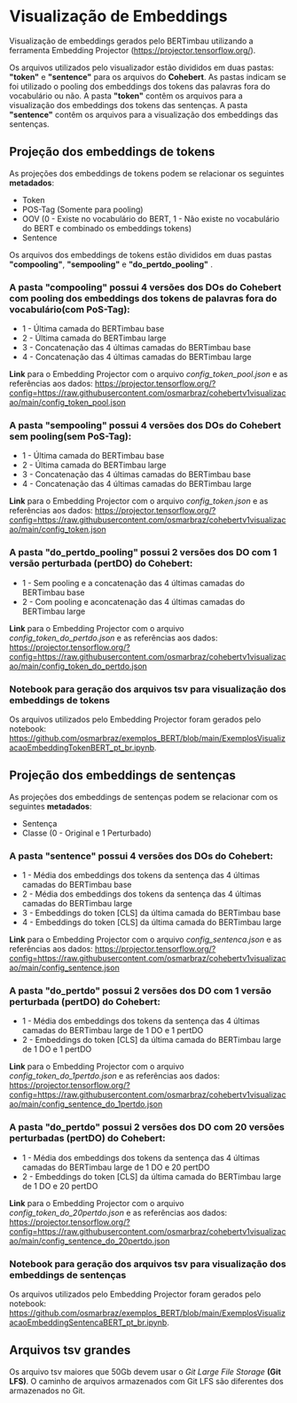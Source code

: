 # Visualização de Embeddings

Visualização de embeddings gerados pelo BERTimbau utilizando a ferramenta Embedding Projector (https://projector.tensorflow.org/).

Os arquivos utilizados pelo visualizador estão divididos em duas pastas: **"token"** e **"sentence"** para os arquivos do **Cohebert**. As pastas indicam se foi utilizado o pooling dos embeddings dos tokens das palavras fora do vocabulário ou não. 
A pasta **"token"** contêm os arquivos para a visualização dos embeddings dos tokens das sentenças.
A pasta **"sentence"** contêm os arquivos para a visualização dos embeddings das sentenças.

## Projeção dos embeddings de tokens

As projeções dos embeddings de tokens podem se relacionar os seguintes **metadados**:
- Token
- POS-Tag (Somente para pooling)
- OOV (0 - Existe no vocabulário do BERT, 1 - Não existe no vocabulário do BERT e combinado os embeddings tokens)
- Sentence

Os arquivos dos embeddings de tokens estão divididos em duas pastas **"compooling"**, **"sempooling"** e **"do_pertdo_pooling"** .

### A pasta **"compooling"** possui 4 versões dos DOs do Cohebert com pooling dos embeddings dos tokens de palavras fora do vocabulário(com PoS-Tag):
- 1 - Última camada do BERTimbau base
- 2 - Última camada do BERTimbau large
- 3 - Concatenação das 4 últimas camadas do BERTimbau base
- 4 - Concatenação das 4 últimas camadas do BERTimbau large

**Link** para o Embedding Projector com o arquivo *config_token_pool.json* e as referências aos dados:
https://projector.tensorflow.org/?config=https://raw.githubusercontent.com/osmarbraz/cohebertv1visualizacao/main/config_token_pool.json

### A pasta **"sempooling"** possui 4 versões dos DOs do Cohebert sem pooling(sem PoS-Tag):
- 1 - Última camada do BERTimbau base
- 2 - Última camada do BERTimbau large
- 3 - Concatenação das 4 últimas camadas do BERTimbau base
- 4 - Concatenação das 4 últimas camadas do BERTimbau large

**Link** para o Embedding Projector com o arquivo *config_token.json* e as referências aos dados:
https://projector.tensorflow.org/?config=https://raw.githubusercontent.com/osmarbraz/cohebertv1visualizacao/main/config_token.json

### A pasta **"do_pertdo_pooling"** possui 2 versões dos DO com 1 versão perturbada (pertDO) do Cohebert:
- 1 - Sem pooling e a concatenação das 4 últimas camadas do BERTimbau base
- 2 - Com pooling e aconcatenação das 4 últimas camadas do BERTimbau large

**Link** para o Embedding Projector com o arquivo *config_token_do_pertdo.json* e as referências aos dados:
https://projector.tensorflow.org/?config=https://raw.githubusercontent.com/osmarbraz/cohebertv1visualizacao/main/config_token_do_pertdo.json

### Notebook para geração dos arquivos tsv para visualização dos embeddings de tokens
 
Os arquivos utilizados pelo Embedding Projector foram gerados pelo notebook: https://github.com/osmarbraz/exemplos_BERT/blob/main/ExemplosVisualizacaoEmbeddingTokenBERT_pt_br.ipynb.


## Projeção dos embeddings de sentenças

As projeções dos embeddings de sentenças podem se relacionar com os seguintes **metadados**:
- Sentença
- Classe (0 - Original e 1 Perturbado)

### A pasta **"sentence"** possui 4 versões dos DOs do Cohebert:
- 1 - Média dos embeddings dos tokens da sentença das 4 últimas camadas do BERTimbau base
- 2 - Média dos embeddings dos tokens da sentença das 4 últimas camadas do BERTimbau large
- 3 - Embeddings do token [CLS] da última camada do BERTimbau base
- 4 - Embeddings do token [CLS] da última camada do BERTimbau large

**Link** para o Embedding Projector com o arquivo *config_sentenca.json* e as referências aos dados:
https://projector.tensorflow.org/?config=https://raw.githubusercontent.com/osmarbraz/cohebertv1visualizacao/main/config_sentence.json

### A pasta **"do_pertdo"** possui 2 versões dos DO com 1 versão perturbada (pertDO) do Cohebert:
- 1 - Média dos embeddings dos tokens da sentença das 4 últimas camadas do BERTimbau large de 1 DO e 1 pertDO
- 2 - Embeddings do token [CLS] da última camada do BERTimbau large de 1 DO e 1 pertDO

**Link** para o Embedding Projector com o arquivo *config_token_do_1pertdo.json* e as referências aos dados:
https://projector.tensorflow.org/?config=https://raw.githubusercontent.com/osmarbraz/cohebertv1visualizacao/main/config_sentence_do_1pertdo.json

### A pasta **"do_pertdo"** possui 2 versões dos DO com 20 versões perturbadas (pertDO) do Cohebert:
- 1 - Média dos embeddings dos tokens da sentença das 4 últimas camadas do BERTimbau large de 1 DO e 20 pertDO
- 2 - Embeddings do token [CLS] da última camada do BERTimbau large de 1 DO e 20 pertDO

**Link** para o Embedding Projector com o arquivo *config_token_do_20pertdo.json* e as referências aos dados:
https://projector.tensorflow.org/?config=https://raw.githubusercontent.com/osmarbraz/cohebertv1visualizacao/main/config_sentence_do_20pertdo.json

### Notebook para geração dos arquivos tsv para visualização dos embeddings de sentenças
 
Os arquivos utilizados pelo Embedding Projector foram gerados pelo notebook: https://github.com/osmarbraz/exemplos_BERT/blob/main/ExemplosVisualizacaoEmbeddingSentencaBERT_pt_br.ipynb.

## Arquivos tsv grandes
Os arquivo tsv maiores que 50Gb devem usar o *Git Large File Storage* **(Git LFS)**. O caminho de arquivos armazenados com Git LFS são diferentes dos armazenados no Git.
